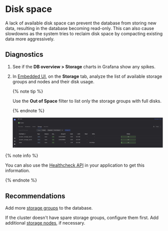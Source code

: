# Disk space

A lack of available disk space can prevent the database from storing new data, resulting in the database becoming read-only. This can also cause slowdowns as the system tries to reclaim disk space by compacting existing data more aggressively.

## Diagnostics

<!-- TODO: Mention the limits metric, if it's operational -->

1. See if the **DB overview > Storage** charts in Grafana show any spikes.

1. In [Embedded UI](../../../../reference/embedded-ui/index.md), on the **Storage** tab, analyze the list of available storage groups and nodes and their disk usage.

    {% note tip %}

    Use the **Out of Space** filter to list only the storage groups with full disks.

    {% endnote %}

    ![](_assets/storage-groups-disk-space.png)

{% note info %}

You can also use the [Healthcheck API](../../../../reference/ydb-sdk/health-check-api.md) in your application to get this information.

{% endnote %}

## Recommendations

Add more [storage groups](../../../../concepts/glossary.md#storage-group) to the database.

If the cluster doesn't have spare storage groups, configure them first. Add additional [storage nodes](../../../../concepts/glossary.md#storage-node), if necessary.
